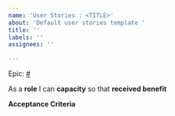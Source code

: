 ```yaml
---
name: 'User Stories : <TITLE>'
about: 'Default user stories template '
title: ''
labels: ''
assignees: ''

---
```


Epic: [#]( )

As a **role** I can **capacity** so that **received benefit**

**Acceptance Criteria**

